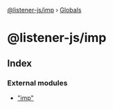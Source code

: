 [@listener-js/imp](README.md) › [Globals](globals.md)

# @listener-js/imp


## Index

### External modules

* ["imp"](modules/_imp_.md)